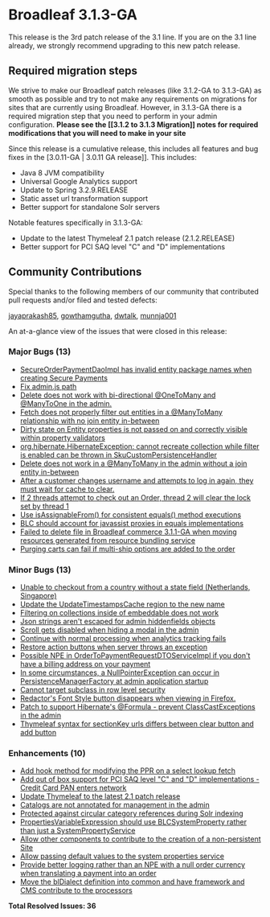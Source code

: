 # Broadleaf 3.1.3-GA

This release is the 3rd patch release of the 3.1 line. If you are on the 3.1 line already, we strongly recommend upgrading to this new patch release.

## Required migration steps
We strive to make our Broadleaf patch releases (like 3.1.2-GA to 3.1.3-GA) as smooth as possible and try to not make any requirements on migrations for sites that are currently using Broadleaf. However, in 3.1.3-GA there is a required migration step that you need to perform in your admin configuration. **Please see the [[3.1.2 to 3.1.3 Migration]] notes for required modifications that you will need to make in your site**

Since this release is a cumulative release, this includes all features and bug fixes in the [3.0.11-GA | 3.0.11 GA release]]. This includes:

- Java 8 JVM compatibility
- Universal Google Analytics support
- Update to Spring 3.2.9.RELEASE
- Static asset url transformation support
- Better support for standalone Solr servers

Notable features specifically in 3.1.3-GA:

- Update to the latest Thymeleaf 2.1 patch release (2.1.2.RELEASE)
- Better support for PCI SAQ level "C" and "D" implementations

## Community Contributions

Special thanks to the following members of our community that contributed pull requests and/or filed and tested defects:

[jayaprakash85](https://github.com/jayaprakash85), [gowthamgutha](https://github.com/gowthamgutha), [dwtalk](https://github.com/dwtalk), [munnja001](https://github.com/munnja001)

An at-a-glance view of the issues that were closed in this release:
### Major Bugs (13)
- [SecureOrderPaymentDaoImpl has invalid entity package names when creating Secure Payments](https://github.com/BroadleafCommerce/BroadleafCommerce/issues/944)
- [Fix admin.js path](https://github.com/BroadleafCommerce/BroadleafCommerce/issues/942)
- [Delete does not work with bi-directional @OneToMany and @ManyToOne in the admin.](https://github.com/BroadleafCommerce/BroadleafCommerce/issues/940)
- [Fetch does not properly filter out entities in a @ManyToMany relationship with no join entity in-between](https://github.com/BroadleafCommerce/BroadleafCommerce/issues/923)
- [Dirty state on Entity properties is not passed on and correctly visible within property validators](https://github.com/BroadleafCommerce/BroadleafCommerce/issues/920)
- [org.hibernate.HibernateException: cannot recreate collection while filter is enabled can be  thrown in SkuCustomPersistenceHandler](https://github.com/BroadleafCommerce/BroadleafCommerce/issues/917)
- [Delete does not work in a @ManyToMany in the admin without a join entity in-between](https://github.com/BroadleafCommerce/BroadleafCommerce/issues/913)
- [After a customer changes username and attempts to log in again, they must wait for cache to clear.](https://github.com/BroadleafCommerce/BroadleafCommerce/issues/910)
- [If 2 threads attempt to check out an Order, thread 2 will clear the lock set by thread 1](https://github.com/BroadleafCommerce/BroadleafCommerce/issues/909)
- [Use isAssignableFrom() for consistent equals() method executions](https://github.com/BroadleafCommerce/BroadleafCommerce/issues/902)
- [BLC should account for javassist proxies in equals implementations](https://github.com/BroadleafCommerce/BroadleafCommerce/issues/895)
- [Failed to delete file in Broadleaf commerce 3.1.1-GA when moving resources generated from resource bundling service](https://github.com/BroadleafCommerce/BroadleafCommerce/issues/804)
- [Purging carts can fail if multi-ship options are added to the order](https://github.com/BroadleafCommerce/BroadleafCommerce/issues/744)

### Minor Bugs (13)
- [Unable to checkout from a country without a state field (Netherlands, Singapore)](https://github.com/BroadleafCommerce/BroadleafCommerce/issues/933)
- [Update the UpdateTimestampsCache region to the new name](https://github.com/BroadleafCommerce/BroadleafCommerce/issues/932)
- [Filtering on collections inside of embeddable does not work](https://github.com/BroadleafCommerce/BroadleafCommerce/issues/926)
- [Json strings aren't escaped for admin hiddenfields objects](https://github.com/BroadleafCommerce/BroadleafCommerce/issues/921)
- [Scroll gets disabled when hiding a modal in the admin](https://github.com/BroadleafCommerce/BroadleafCommerce/issues/890)
- [Continue with normal processing when analytics tracking fails](https://github.com/BroadleafCommerce/BroadleafCommerce/issues/889)
- [Restore action buttons when server throws an exception](https://github.com/BroadleafCommerce/BroadleafCommerce/issues/888)
- [Possible NPE in OrderToPaymentRequestDTOServiceImpl if you don't have a billing address on your payment](https://github.com/BroadleafCommerce/BroadleafCommerce/issues/887)
- [In some circumstances, a NullPointerException can occur in PersistenceManagerFactory at admin application startup](https://github.com/BroadleafCommerce/BroadleafCommerce/issues/883)
- [Cannot target subclass in row level security](https://github.com/BroadleafCommerce/BroadleafCommerce/issues/881)
- [Redactor's Font Style button disappears when viewing in Firefox.](https://github.com/BroadleafCommerce/BroadleafCommerce/issues/878)
- [Patch to support Hibernate's @Formula - prevent ClassCastExceptions in the admin](https://github.com/BroadleafCommerce/BroadleafCommerce/issues/898)
- [Thymeleaf syntax for sectionKey urls differs between clear button and add button](https://github.com/BroadleafCommerce/BroadleafCommerce/issues/891)

### Enhancements (10)
- [Add hook method for modifying the PPR on a select lookup fetch](https://github.com/BroadleafCommerce/BroadleafCommerce/issues/958)
- [Add out of box support for PCI SAQ level "C" and "D" implementations - Credit Card PAN enters network](https://github.com/BroadleafCommerce/BroadleafCommerce/issues/952)
- [Update Thymeleaf to the latest 2.1 patch release](https://github.com/BroadleafCommerce/BroadleafCommerce/issues/929)
- [Catalogs are not annotated for management in the admin](https://github.com/BroadleafCommerce/BroadleafCommerce/issues/927)
- [Protected against circular category references during Solr indexing](https://github.com/BroadleafCommerce/BroadleafCommerce/issues/916)
- [PropertiesVariableExpression should use BLCSystemProperty rather than just a SystemPropertyService](https://github.com/BroadleafCommerce/BroadleafCommerce/issues/899)
- [Allow other components to contribute to the creation of a non-persistent Site](https://github.com/BroadleafCommerce/BroadleafCommerce/issues/897)
- [Allow passing default values to the system properties service](https://github.com/BroadleafCommerce/BroadleafCommerce/issues/882)
- [Provide better logging rather than an NPE with a null order currency when translating a payment into an order](https://github.com/BroadleafCommerce/BroadleafCommerce/issues/872)
- [Move the blDialect definition into common and have framework and CMS contribute to the processors](https://github.com/BroadleafCommerce/BroadleafCommerce/issues/541)


**Total Resolved Issues: 36**
